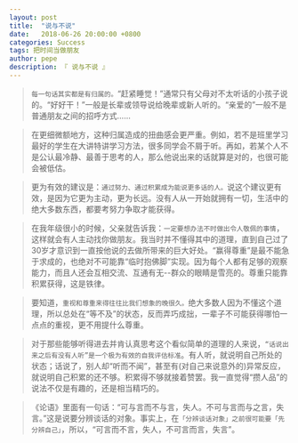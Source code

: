 ```yaml
---
layout: post
title:  "说与不说"
date:   2018-06-26 20:00:00 +0800
categories: Success
tags: 把时间当做朋友
author: pepe
description: 『 说与不说 』
---
```


> `每一句话其实都是有归属的。`“赶紧睡觉！”通常只有父母对不太听话的小孩子说的。“好好干！”一般是长辈或领导说给晚辈或新人听的。“亲爱的”一般不是普通朋友之间的招呼方式......

> 在更细微额地方，这种归属造成的扭曲感会更严重。例如，若不是班里学习最好的学生在大讲特讲学习方法，很多同学会不屑于听。再如，若某个人不是公认最冷静、最善于思考的人，那么他说出来的话就算是对的，也很可能会被低估。

> 更为有效的建议是：`通过努力、通过积累成为能说更多话的人。`说这个建议更有效，是因为它更为主动，更为长远。没有人从一开始就拥有一切，生活中的绝大多数东西，都要考努力争取才能获得。

> 在我年级很小的时候，父亲就告诉我：`一定要想办法不时做出令人敬佩的事情`，这样就会有人主动找你做朋友。我当时并不懂得其中的道理，直到自己过了30岁才意识到一直按他说的去做所带来的巨大好处。“赢得尊重”是最不能急于求成的，也绝对不可能靠“临时抱佛脚”实现。因为每个人都有足够的观察能力，而且人还会互相交流、互通有无--群众的眼睛是雪亮的。尊重只能靠积累获得，这是铁律。

> 要知道，`重视和尊重来得往往比我们想象的晚很久。`绝大多数人因为不懂这个道理，所以总处在“等不及”的状态，反而弄巧成拙，一辈子不可能获得哪怕一点点的重视，更不用提什么尊重。

> 对于那些能够听得进去并肯认真思考这个看似简单的道理的人来说，`“话说出来之后有没有人听”是一个极为有效的自我评估标准`。有人听，就说明自己所处的状态；话说了，别人却“听而不闻”，甚至有(对自己来说意外的)异常反应，就说明自己积累的还不够。积累得不够就接着赞罢。我一直觉得“攒人品”的说法不仅是有趣的，还是相当精巧的。

> 《论语》里面有一句话：“可与言而不与言，失人。不可与言而与之言，失言。”这是说要分辨谈话的对象。事实上，在`「分辨谈话对象」之前很可能要「先分辨自己」`，所以，“可言而不言，失人，不可言而言，失言”。































